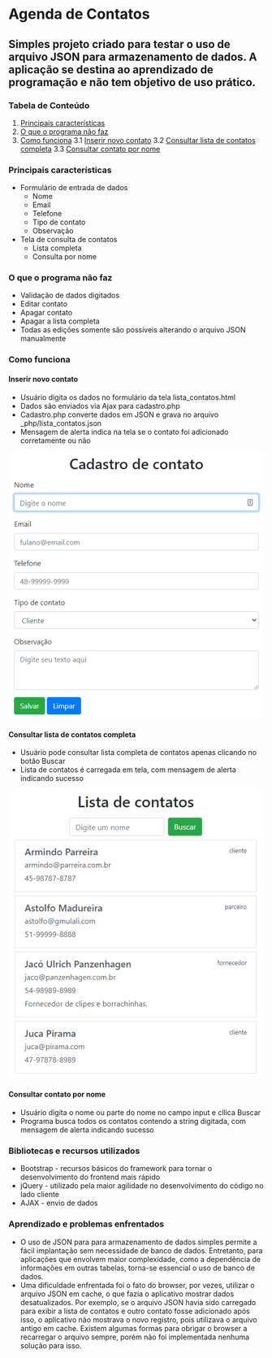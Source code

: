 # Agenda de Contatos
## Simples projeto criado para testar o uso de arquivo JSON para armazenamento de dados. A aplicação se destina ao aprendizado de programação e não tem objetivo de uso prático.

### Tabela de Conteúdo
1. [Principais características](#Principais-características)
2. [O que o programa não faz](#O-que-o-programa-não-faz)
3. [Como funciona](#Como-funciona)
    3.1 [Inserir novo contato](#Inserir-novo-contato)
    3.2 [Consultar lista de contatos completa](#Consultar-lista-de-contatos-completa)
    3.3 [Consultar contato por nome](#Consultar-contato-por-nome)

### Principais características
* Formulário de entrada de dados
  * Nome
  * Email
  * Telefone
  * Tipo de contato
  * Observação
* Tela de consulta de contatos
  * Lista completa
  * Consulta por nome

### O que o programa não faz
* Validação de dados digitados
* Editar contato
* Apagar contato
* Apagar a lista completa
* Todas as edições somente são possíveis alterando o arquivo JSON manualmente

### Como funciona
#### Inserir novo contato
  * Usuário digita os dados no formulário da tela lista_contatos.html
  * Dados são enviados via Ajax para cadastro.php
  * Cadastro.php converte dados em JSON e grava no arquivo _php/lista_contatos.json
  * Mensagem de alerta indica na tela se o contato foi adicionado corretamente ou não

![Cadastro de contato](/Imagens/tela_cadastro_contato.png)

#### Consultar lista de contatos completa
  * Usuário pode consultar lista completa de contatos apenas clicando no botão Buscar
  * Lista de contatos é carregada em tela, com mensagem de alerta indicando sucesso

![Consulta de contatos](/Imagens/tela_consulta_contatos.png)

#### Consultar contato por nome
  * Usuário digita o nome ou parte do nome no campo input e cllica Buscar
  * Programa busca todos os contatos contendo a string digitada, com mensagem de alerta indicando sucesso

### Bibliotecas e recursos utilizados
  * Bootstrap - recursos básicos do framework para tornar o desenvolvimento do frontend mais rápido
  * jQuery - utilizado pela maior agilidade no desenvolvimento do código no lado cliente
  * AJAX - envio de dados

### Aprendizado e problemas enfrentados
  * O uso de JSON para para armazenamento de dados simples permite a fácil implantação
  sem necessidade de banco de dados. Entretanto, para aplicações que envolvem maior complexidade, como
  a dependência de informações em outras tabelas, torna-se essencial o uso de banco de dados.
  * Uma dificuldade enfrentada foi o fato do browser, por vezes, utilizar o arquivo JSON em cache,
  o que fazia o aplicativo mostrar dados desatualizados. Por exemplo, se o arquivo JSON havia sido
  carregado para exibir a lista de contatos e outro contato fosse adicionado após isso, o aplicativo não mostrava o novo registro, pois utilizava o arquivo antigo em cache. Existem algumas formas para obrigar o browser a recarregar o arquivo sempre, porém não foi implementada nenhuma solução para isso.
